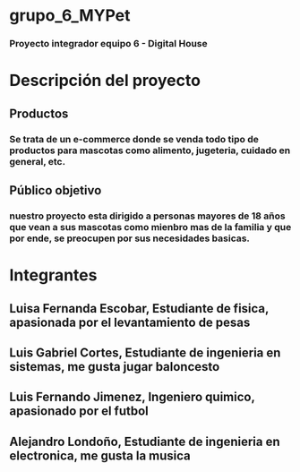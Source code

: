 # grupo_6_MYPet
### Proyecto integrador equipo 6 - Digital House

# Descripción del proyecto
## Productos
### Se trata de un e-commerce donde se venda todo tipo de productos para mascotas como alimento, jugeteria, cuidado en general, etc.

## Público objetivo
### nuestro proyecto esta dirigido a personas mayores de 18 años que vean a sus mascotas como mienbro mas de la familia y que por ende, se preocupen por sus necesidades basicas.

# Integrantes
## Luisa Fernanda Escobar, Estudiante de fisica, apasionada por el levantamiento de pesas
## Luis Gabriel Cortes, Estudiante de ingenieria en sistemas, me gusta jugar baloncesto
## Luis Fernando Jimenez, Ingeniero quimico, apasionado por el futbol
## Alejandro Londoño, Estudiante de ingenieria en electronica, me gusta la musica

